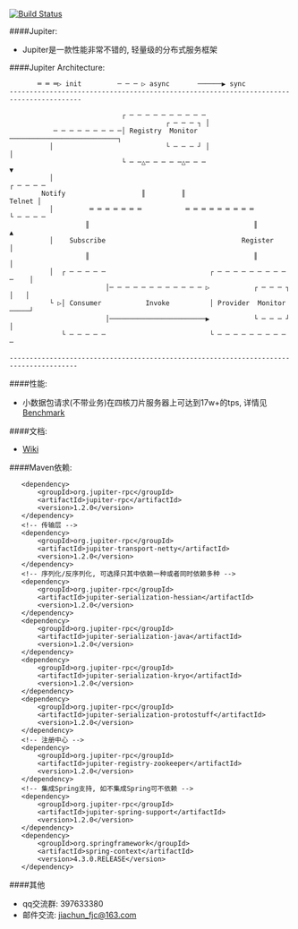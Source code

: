 [![Build Status](https://travis-ci.org/fengjiachun/Jupiter.svg?branch=master)](https://travis-ci.org/fengjiachun/Jupiter)

####Jupiter:
- Jupiter是一款性能非常不错的, 轻量级的分布式服务框架

####Jupiter Architecture:

           ═ ═ ═▷ init         ─ ─ ─ ▷ async       ──────▶ sync
    ----------------------------------------------------------------------------------------

                                ┌ ─ ─ ─ ─ ─ ─ ─ ─ ─ ─
                                           ┌ ─ ─ ─ ┐ │
               ─ ─ ─ ─ ─ ─ ─ ─ ─│ Registry  Monitor ───────────────────────────┐
              │                            └ ─ ─ ─ ┘ │                         │
                                └ ─ ─△─ ─ ─ ─ ─△─ ─ ─                          ▼
              │                                                           ┌ ─ ─ ─ ─
            Notify                   ║         ║                            Telnet │
              │         ═ ═ ═ ═ ═ ═ ═           ═ ═ ═ ═ ═ ═ ═ ═ ═         └ ─ ─ ─ ─
                       ║                                         ║             ▲
              │    Subscribe                                  Register         │
                       ║                                         ║             │
              │  ┌ ─ ─ ─ ─ ─                          ┌ ─ ─ ─ ─ ─ ─ ─ ─ ─ ─    │
                            │─ ─ ─ ─ ─ ─ ─ ─ ─ ─ ─ ─ ▷           ┌ ─ ─ ─ ┐ │   │
              └ ▷│ Consumer           Invoke          │ Provider  Monitor ─────┘
                            │────────────────────────▶           └ ─ ─ ─ ┘ │
                 └ ─ ─ ─ ─ ─                          └ ─ ─ ─ ─ ─ ─ ─ ─ ─ ─

    ---------------------------------------------------------------------------------------

####性能:
- 小数据包请求(不带业务)在四核刀片服务器上可达到17w+的tps, 详情见 [Benchmark](https://github.com/fengjiachun/Jupiter/wiki/Benchmark)

####文档:
- [Wiki](https://github.com/fengjiachun/Jupiter/wiki)

####Maven依赖:

       <dependency>
           <groupId>org.jupiter-rpc</groupId>
           <artifactId>jupiter-rpc</artifactId>
           <version>1.2.0</version>
       </dependency>
       <!-- 传输层 -->
       <dependency>
           <groupId>org.jupiter-rpc</groupId>
           <artifactId>jupiter-transport-netty</artifactId>
           <version>1.2.0</version>
       </dependency>
       <!-- 序列化/反序列化, 可选择只其中依赖一种或者同时依赖多种 -->
       <dependency>
           <groupId>org.jupiter-rpc</groupId>
           <artifactId>jupiter-serialization-hessian</artifactId>
           <version>1.2.0</version>
       </dependency>
       <dependency>
           <groupId>org.jupiter-rpc</groupId>
           <artifactId>jupiter-serialization-java</artifactId>
           <version>1.2.0</version>
       </dependency>
       <dependency>
           <groupId>org.jupiter-rpc</groupId>
           <artifactId>jupiter-serialization-kryo</artifactId>
           <version>1.2.0</version>
       </dependency>
       <dependency>
           <groupId>org.jupiter-rpc</groupId>
           <artifactId>jupiter-serialization-protostuff</artifactId>
           <version>1.2.0</version>
       </dependency>
       <!-- 注册中心 -->
       <dependency>
           <groupId>org.jupiter-rpc</groupId>
           <artifactId>jupiter-registry-zookeeper</artifactId>
           <version>1.2.0</version>
       </dependency>
       <!-- 集成Spring支持, 如不集成Spring可不依赖 -->
       <dependency>
           <groupId>org.jupiter-rpc</groupId>
           <artifactId>jupiter-spring-support</artifactId>
           <version>1.2.0</version>
       </dependency>
       <dependency>
           <groupId>org.springframework</groupId>
           <artifactId>spring-context</artifactId>
           <version>4.3.0.RELEASE</version>
       </dependency>


####其他
- qq交流群: 397633380
- 邮件交流: jiachun_fjc@163.com

